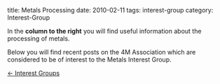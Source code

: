 title: Metals Processing
date: 2010-02-11 
tags: interest-group
category: Interest-Group
<!--break-->
In the **column to the right** you will find useful information about the processing of metals.  
  
Below you will find recent posts on the 4M Association which are considered to be of interest to the Metals Interest Group.

[&larr; Interest Groups](/interest-groups.html)